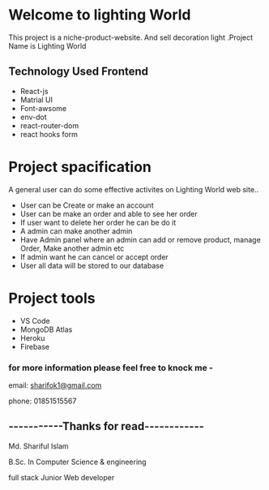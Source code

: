 # Welcome to lighting World

This project is a niche-product-website. And sell decoration light .Project Name is Lighting World

## Technology Used Frontend
- React-js
- Matrial UI
- Font-awsome
- env-dot
- react-router-dom
- react hooks form

# Project spacification
A general user can do some effective activites on Lighting World web site..

- User can be Create or make an account 
- User can be make an order and able to see her order
- If user want to delete her order he can be do it
- A admin can make another admin
- Have Admin panel where an admin can add or remove product, manage Order, Make another admin etc  
- If admin want he can cancel or accept order
- User all data will be stored to our database

# Project tools
- VS Code 
- MongoDB Atlas
- Heroku
- Firebase

### for more information please feel free to knock me -

email: sharifok1@gmail.com

phone: 01851515567

## -----------Thanks for read------------
Md. Shariful Islam

B.Sc. In Computer Science & engineering

full  stack Junior Web developer